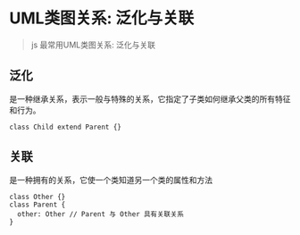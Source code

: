 
# UML类图关系: 泛化与关联
> js 最常用UML类图关系: 泛化与关联

## 泛化
是一种继承关系，表示一般与特殊的关系，它指定了子类如何继承父类的所有特征和行为。

```
class Child extend Parent {}
```

## 关联
是一种拥有的关系，它使一个类知道另一个类的属性和方法

```
class Other {}
class Parent {
  other: Other // Parent 与 Other 具有关联关系
}
```